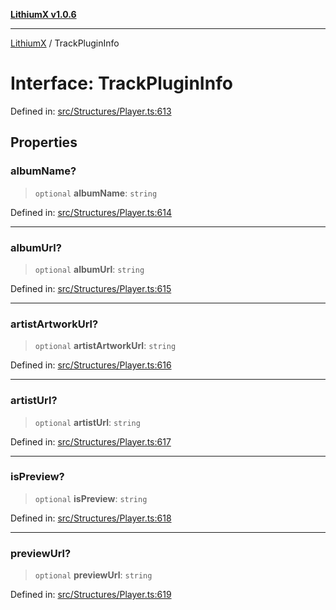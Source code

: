 [**LithiumX v1.0.6**](../README.md)

***

[LithiumX](../globals.md) / TrackPluginInfo

# Interface: TrackPluginInfo

Defined in: [src/Structures/Player.ts:613](https://github.com/anantix-network/LithiumX/blob/50b399548f48d78c1c57a0dfe99d487d3da44bc6/src/Structures/Player.ts#L613)

## Properties

### albumName?

> `optional` **albumName**: `string`

Defined in: [src/Structures/Player.ts:614](https://github.com/anantix-network/LithiumX/blob/50b399548f48d78c1c57a0dfe99d487d3da44bc6/src/Structures/Player.ts#L614)

***

### albumUrl?

> `optional` **albumUrl**: `string`

Defined in: [src/Structures/Player.ts:615](https://github.com/anantix-network/LithiumX/blob/50b399548f48d78c1c57a0dfe99d487d3da44bc6/src/Structures/Player.ts#L615)

***

### artistArtworkUrl?

> `optional` **artistArtworkUrl**: `string`

Defined in: [src/Structures/Player.ts:616](https://github.com/anantix-network/LithiumX/blob/50b399548f48d78c1c57a0dfe99d487d3da44bc6/src/Structures/Player.ts#L616)

***

### artistUrl?

> `optional` **artistUrl**: `string`

Defined in: [src/Structures/Player.ts:617](https://github.com/anantix-network/LithiumX/blob/50b399548f48d78c1c57a0dfe99d487d3da44bc6/src/Structures/Player.ts#L617)

***

### isPreview?

> `optional` **isPreview**: `string`

Defined in: [src/Structures/Player.ts:618](https://github.com/anantix-network/LithiumX/blob/50b399548f48d78c1c57a0dfe99d487d3da44bc6/src/Structures/Player.ts#L618)

***

### previewUrl?

> `optional` **previewUrl**: `string`

Defined in: [src/Structures/Player.ts:619](https://github.com/anantix-network/LithiumX/blob/50b399548f48d78c1c57a0dfe99d487d3da44bc6/src/Structures/Player.ts#L619)
